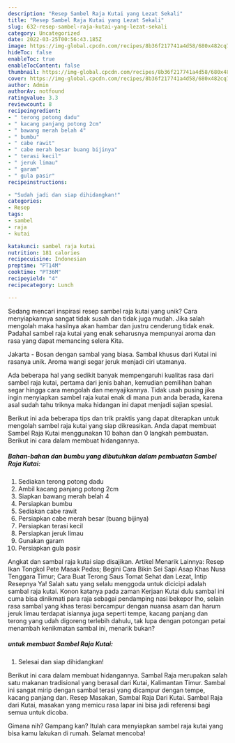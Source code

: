 ```yaml
---
description: "Resep Sambel Raja Kutai yang Lezat Sekali"
title: "Resep Sambel Raja Kutai yang Lezat Sekali"
slug: 632-resep-sambel-raja-kutai-yang-lezat-sekali
category: Uncategorized
date: 2022-03-25T00:56:43.185Z
image: https://img-global.cpcdn.com/recipes/8b36f217741a4d58/680x482cq70/sambel-raja-kutai-foto-resep-utama.jpg
hideToc: false
enableToc: true
enableTocContent: false
thumbnail: https://img-global.cpcdn.com/recipes/8b36f217741a4d58/680x482cq70/sambel-raja-kutai-foto-resep-utama.jpg
cover: https://img-global.cpcdn.com/recipes/8b36f217741a4d58/680x482cq70/sambel-raja-kutai-foto-resep-utama.jpg
author: Admin
authorAv: notfound
ratingvalue: 3.3
reviewcount: 8
recipeingredient:
- " terong potong dadu"
- " kacang panjang potong 2cm"
- " bawang merah belah 4"
- " bumbu"
- " cabe rawit"
- " cabe merah besar buang bijinya"
- " terasi kecil"
- " jeruk limau"
- " garam"
- " gula pasir"
recipeinstructions:

- "Sudah jadi dan siap dihidangkan!"
categories:
- Resep
tags:
- sambel
- raja
- kutai

katakunci: sambel raja kutai 
nutrition: 181 calories
recipecuisine: Indonesian
preptime: "PT14M"
cooktime: "PT36M"
recipeyield: "4"
recipecategory: Lunch

---
```





Sedang mencari inspirasi resep sambel raja kutai yang unik? Cara menyiapkannya sangat tidak susah dan tidak juga mudah. Jika salah mengolah maka hasilnya akan hambar dan justru cenderung tidak enak. Padahal sambel raja kutai yang enak seharusnya mempunyai aroma dan rasa yang dapat memancing selera Kita.





Jakarta - Bosan dengan sambal yang biasa. Sambal khusus dari Kutai ini rasanya unik. Aroma wangi segar jeruk menjadi ciri utamanya.

Ada beberapa hal yang sedikit banyak mempengaruhi kualitas rasa dari sambel raja kutai, pertama dari jenis bahan, kemudian pemilihan bahan segar hingga cara mengolah dan menyajikannya. Tidak usah pusing jika ingin menyiapkan sambel raja kutai enak di mana pun anda berada, karena asal sudah tahu triknya maka hidangan ini dapat menjadi sajian spesial.






Berikut ini ada beberapa tips dan trik praktis yang dapat diterapkan untuk mengolah sambel raja kutai yang siap dikreasikan. Anda dapat membuat Sambel Raja Kutai menggunakan 10 bahan dan 0 langkah pembuatan. Berikut ini cara dalam membuat hidangannya.

<!--inarticleads1-->

##### Bahan-bahan dan bumbu yang dibutuhkan dalam pembuatan Sambel Raja Kutai:

1. Sediakan  terong potong dadu
1. Ambil  kacang panjang potong 2cm
1. Siapkan  bawang merah belah 4
1. Persiapkan  bumbu
1. Sediakan  cabe rawit
1. Persiapkan  cabe merah besar (buang bijinya)
1. Persiapkan  terasi kecil
1. Persiapkan  jeruk limau
1. Gunakan  garam
1. Persiapkan  gula pasir


Angkat dan sambal raja kutai siap disajikan. Artikel Menarik Lainnya: Resep Ikan Tongkol Pete Masak Pedas; Begini Cara Bikin Sei Sapi Asap Khas Nusa Tenggara Timur; Cara Buat Terong Saus Tomat Sehat dan Lezat, Intip Resepnya Ya! Salah satu yang selalu menggoda untuk dicicipi adalah sambal raja kutai. Konon katanya pada zaman Kerjaan Kutai dulu sambal ini cuma bisa dinikmati para raja sebagai pendamping nasi bekepor lho, selain rasa sambal yang khas terasi bercampur dengan nuansa asam dan harum jeruk limau terdapat isiannya juga seperti tempe, kacang panjang dan terong yang udah digoreng terlebih dahulu, tak lupa dengan potongan petai menambah kenikmatan sambal ini, menarik bukan? 

<!--inarticleads2-->

#####  untuk membuat Sambel Raja Kutai:


1. Selesai dan siap dihidangkan!

Berikut ini cara dalam membuat hidangannya. Sambal Raja merupakan salah satu makanan tradisional yang berasal dari Kutai, Kalimantan Timur. Sambal ini sangat mirip dengan sambal terasi yang dicampur dengan tempe, kacang panjang dan. Resep Masakan, Sambal Raja Dari Kutai. Sambal Raja dari Kutai, masakan yang memicu rasa lapar ini bisa jadi referensi bagi semua untuk dicoba. 

Gimana nih? Gampang kan? Itulah cara menyiapkan sambel raja kutai yang bisa kamu lakukan di rumah. Selamat mencoba!
